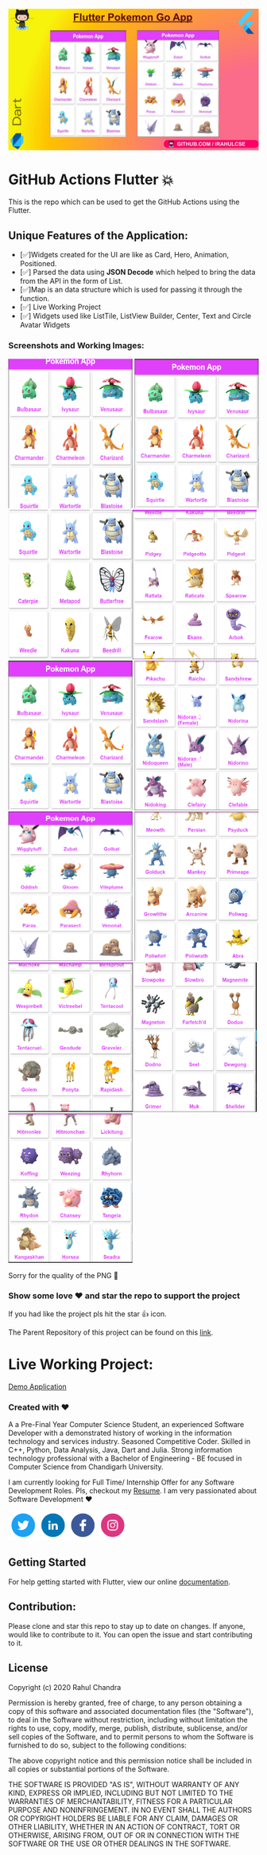 ![Image](images/rovers.jpg)
# GitHub Actions Flutter :boom:

This is the repo which can be used to get the GitHub Actions using the Flutter.   

## Unique Features of the Application:
* [✅]Widgets created for the UI are like as Card, Hero, Animation, Positioned.
* [✅] Parsed the data using **JSON Decode** which helped to bring the data from the API in the form of List.
* [✅]Map is an data structure which is used for passing it through the function.
* [✅] Live Working Project
* [✅] Widgets used like ListTile, ListView Builder, Center, Text and Circle Avatar Widgets
<!-- * [❌] Everything is static right now, no API integration done on it. -->
  
### Screenshots and Working Images:

<img src="images/rovers.gif" height="300em"  width="250em"/> <img src="images/1.PNG" height="300em" width="250em"/> <img src="images/2.PNG" height="300em" width="250em"/><img src="images/3.PNG" height="300em"  width="250em"/> <img src="images/1.PNG" height="300em" width="250em"/> <img src="images/4.PNG" height="300em" width="250em"/><img src="images/5.PNG" height="300em"  width="250em"/> <img src="images/6.PNG" height="300em" width="250em"/> <img src="images/7.PNG" height="300em" width="250em"/><img src="images/8.PNG" height="300em"  width="250em"/> <img src="images/9.PNG" height="300em" width="250em"/> 


 Sorry for the quality of the PNG :pray:


### Show some love :heart: and star the repo to support the project

If you had like the project pls hit the star :+1: icon.

The Parent Repository of this project can be found on this [link](https://github.com/irahulcse/A-Complete-Guide-To-Flutter).

# Live Working Project:

[Demo Application](https://irahulcse.github.io/Flutter_Pokemon_App/#/)

### Created with :heart:
A a Pre-Final Year Computer Science Student, an experienced Software Developer with a demonstrated history of working in the information technology and services industry. Seasoned Competitive Coder. Skilled in C++, Python, Data Analysis, Java, Dart and Julia. Strong information technology professional with a Bachelor of Engineering - BE focused in Computer Science from Chandigarh University. 

I am currently looking for Full Time/ Internship Offer for any Software Development Roles. Pls, checkout my [Resume](https://drive.google.com/file/d/1BYZcHo9SGrI5h10fxFbtqPLz86ni_VnR/view?usp=sharing).  I am very passionated about Software Development :heart:

<a href="https://twitter.com/1rahulchandra1"><img src="https://github.com/aritraroy/social-icons/blob/master/twitter-icon.PNG?raw=true" width="60"></a><a href="https://www.linkedin.com/in/rahul-chandra-a8371b11b/"><img src="https://github.com/aritraroy/social-icons/blob/master/linkedin-icon.PNG?raw=true" width="60"></a><a href="https://facebook.com"><img src="https://github.com/aritraroy/social-icons/blob/master/facebook-icon.PNG?raw=true" width="60"></a><a href="https://instagram.com/rahulchandra_99"><img src="https://github.com/aritraroy/social-icons/blob/master/instagram-icon.PNG?raw=true" width="60"></a>

## Getting Started

For help getting started with Flutter, view our online
[documentation](https://flutter.dev/).


## Contribution:
Please clone and star this repo to stay up to date on changes. If anyone, would like to contribute to it. You can open the issue and start contributing to it.

## License

Copyright (c) 2020 Rahul Chandra

Permission is hereby granted, free of charge, to any person obtaining a copy of this software and associated documentation files (the "Software"), to deal in the Software without restriction, including without limitation the rights to use, copy, modify, merge, publish, distribute, sublicense, and/or sell copies of the Software, and to permit persons to whom the Software is furnished to do so, subject to the following conditions:

The above copyright notice and this permission notice shall be included in all copies or substantial portions of the Software.

THE SOFTWARE IS PROVIDED "AS IS", WITHOUT WARRANTY OF ANY KIND, EXPRESS OR IMPLIED, INCLUDING BUT NOT LIMITED TO THE WARRANTIES OF MERCHANTABILITY, FITNESS FOR A PARTICULAR PURPOSE AND NONINFRINGEMENT. IN NO EVENT SHALL THE AUTHORS OR COPYRIGHT HOLDERS BE LIABLE FOR ANY CLAIM, DAMAGES OR OTHER LIABILITY, WHETHER IN AN ACTION OF CONTRACT, TORT OR OTHERWISE, ARISING FROM, OUT OF OR IN CONNECTION WITH THE SOFTWARE OR THE USE OR OTHER DEALINGS IN THE SOFTWARE.
